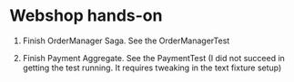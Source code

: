 # Webshop hands-on

1. Finish OrderManager Saga. See the OrderManagerTest

2. Finish Payment Aggregate. See the PaymentTest (I did not succeed in getting the test running. It requires tweaking in the text fixture setup) 